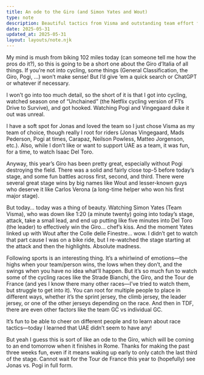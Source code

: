```yaml
---
title: An ode to the Giro (and Simon Yates and Wout)
type: note
description: Beautiful tactics from Visma and outstanding team effort from Wout 
date: 2025-05-31
updated_at: 2025-05-31
layout: layouts/note.njk
---
```

My mind is mush from biking 102 miles today (can someone tell me how the pros do it?), so this is going to be a short one about the Giro d’Italia of all things. If you’re not into cycling, some things (General Classification, the Giro, Pogi, …) won’t make sense! But I’d give ‘em a quick search or ChatGPT or whatever if necessary.

I won’t go into too much detail, so the short of it is that I got into cycling, watched season one of “Unchained” (the Netflix cycling version of F1’s Drive to Survive), and got hooked. Watching Pogi and Vingegaard duke it out was unreal. 

I have a soft spot for Jonas and loved the team so I just chose Visma as my team of choice, though really I root for riders (Jonas Vingegaard, Mads Pederson, Pogi at times, Carapaz, Neilson Powless, Matteo Jorgenson, etc.). Also, while I don’t like or want to support UAE as a team, it was fun, for a time, to watch Isaac Del Toro.

Anyway, this year’s Giro has been pretty great, especially without Pogi destroying the field. There was a solid and fairly close top-5 before today’s stage, and some fun battles across first, second, and third. There were several great stage wins by big names like Wout and lesser-known guys who deserve it like Carlos Verona (a long-time helper who won his first major stage). 

But today… today was a thing of beauty. Watching Simon Yates (Team Visma), who was down like 1:20 (a minute twenty) going into today’s stage, attack, take a small lead, and end up putting like five minutes into Del Toro (the leader) to effectively win the Giro… chef’s kiss. And the moment Yates linked up with Wout after the Colle delle Finestre… wow. I didn’t get to watch that part cause I was on a bike ride, but I re-watched the stage starting at the attack and then the highlights. Absolute madness. 

Following sports is an interesting thing. It’s a whirlwind of emotions—the highs when your team/person wins, the lows when they don’t, and the swings when you have no idea what’ll happen. But it’s so much fun to watch some of the cycling races like the Strade Bianchi, the Giro, and the Tour de France (and yes I know there many other races—I’ve tried to watch them, but struggle to get into it). You can root for multiple people to place in different ways, whether it’s the sprint jersey, the climb jersey, the leader jersey, or one of the other jerseys depending on the race. And then in TDF, there are even other factors like the team GC vs individual GC.

It’s fun to be able to cheer on different people and to learn about race tactics—today I learned that UAE didn’t seem to have any!

But yeah I guess this is sort of like an ode to the Giro, which will be coming to an end tomorrow when it finishes in Rome. Thanks for making the past three weeks fun, even if it means waking up early to only catch the last third of the stage. Cannot wait for the Tour de France this year to (hopefully) see Jonas vs. Pogi in full form.
